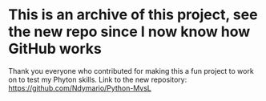 # This is an archive of this project, see the new repo since I now know how GitHub works
Thank you everyone who contributed for making this a fun project to work on to test my Phyton skills.
Link to the new repository: https://github.com/Ndymario/Python-MvsL
